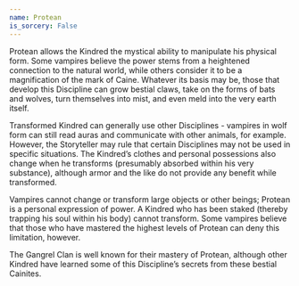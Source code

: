```yaml
---
name: Protean
is_sorcery: False
---
```


Protean allows the Kindred the mystical ability to manipulate his physical form. Some vampires believe the power stems from a heightened connection to the natural world, while others consider it to be a magnification of the mark of Caine. Whatever its basis may be, those that develop this Discipline can grow bestial claws, take on the forms of bats and wolves, turn themselves into mist, and even meld into the very earth itself.

Transformed Kindred can generally use other Disciplines - vampires in wolf form can still read auras and communicate with other animals, for example. However, the Storyteller may rule that certain Disciplines may not be used in specific situations. The Kindred’s clothes and personal possessions also change when he transforms (presumably absorbed within his very substance), although armor and the like do not provide any benefit while transformed.

Vampires cannot change or transform large objects or other beings; Protean is a personal expression of power. A Kindred who has been staked (thereby trapping his soul within his body) cannot transform. Some vampires believe that those who have mastered the highest levels of Protean can deny this limitation, however.

The Gangrel Clan is well known for their mastery of Protean, although other Kindred have learned some of this Discipline’s secrets from these bestial Cainites.
